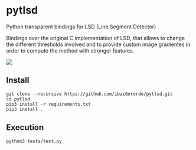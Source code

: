 # pytlsd
Python transparent bindings for LSD (Line Segment Detector)

Bindings over the original C implementation of LSD, that allows to change the different thresholds involved and to provide custom image gradientes in order to compute the method with stronger features.

![](resources/example.jpg)

## Install

```
git clone --recursive https://github.com/ibaiGorordo/pytlsd.git
cd pytlsd
pip3 install -r requirements.txt
pip3 install .
```

## Execution

```
python3 tests/test.py
```

